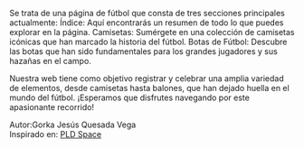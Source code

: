 Se trata de una página de fútbol que consta de tres secciones principales actualmente:
Índice: Aquí encontrarás un resumen de todo lo que puedes explorar en la página.
Camisetas: Sumérgete en una colección de camisetas icónicas que han marcado la historia del fútbol.
Botas de Fútbol: Descubre las botas que han sido fundamentales para los grandes jugadores y sus hazañas en el campo.

Nuestra web tiene como objetivo registrar y celebrar una amplia variedad de elementos, desde camisetas hasta balones, que han dejado huella en el mundo del fútbol. ¡Esperamos que disfrutes navegando por este apasionante recorrido!

Autor:Gorka Jesús Quesada Vega  
Inspirado en: [PLD Space](https://www.pldspace.com/es/)

